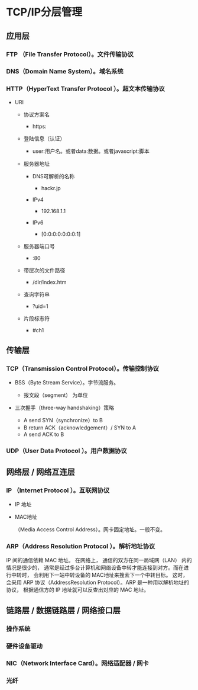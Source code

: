 # TCP/IP分层管理

## 应用层

### FTP （File Transfer Protocol）。文件传输协议

### DNS（Domain Name System）。域名系统

### HTTP（HyperText Transfer Protocol ）。超文本传输协议

- URI

	- 协议方案名

		- https:

	- 登陆信息（认证）

		- user:用户名。或者data:数据。或者javascript:脚本

	- 服务器地址

		- DNS可解析的名称

			- hackr.jp 

		- IPv4

			- 192.168.1.1

		- IPv6

			-  [0:0:0:0:0:0:0:1] 

	- 服务器端口号

		- :80

	- 带层次的文件路径

		- /dir/index.htm

	- 查询字符串

		- ?uid=1

	- 片段标志符

		- #ch1

## 传输层

### TCP（Transmission Control Protocol）。传输控制协议

- BSS（Byte Stream Service）。字节流服务。

	- 报文段（segment） 为单位

- 三次握手（three-way handshaking）策略

	- A send SYN（synchronize）to B
	- B return ACK（acknowledgement）/ SYN to A
	- A send ACK to B

### UDP（User Data Protocol ）。用户数据协议

## 网络层 / 网络互连层

### IP （Internet Protocol ）。互联网协议

- IP 地址
- MAC地址

  （Media Access Control Address）。网卡固定地址。一般不变。

### ARP（Address Resolution Protocol ）。解析地址协议

IP 间的通信依赖 MAC 地址。 
在网络上， 通信的双方在同一局域网（LAN） 内的情况是很少的， 通常是经过多台计算机和网络设备中转才能连接到对方。而在进行中转时， 会利用下一站中转设备的 MAC地址来搜索下一个中转目标。 
这时， 会采用 ARP 协议（AddressResolution Protocol）。ARP 是一种用以解析地址的协议， 根据通信方的 IP 地址就可以反查出对应的 MAC 地址。

## 链路层 / 数据链路层  / 网络接口层

### 操作系统

### 硬件设备驱动

### NIC（Network Interface Card）。网络适配器 / 网卡

### 光纤

